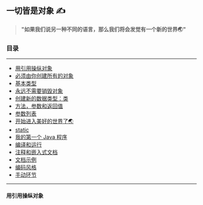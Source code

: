 一切皆是对象 ✍
---
> **"如果我们说另一种不同的语言，那么我们将会发觉有一个新的世界🌏"**

### 目录

---
- [用引用操纵对象](#a-namequote-hello-b)
- [必须由你创建所有的对象]()
- [基本类型]()
- [永远不需要销毁对象]()
- [创建新的数据类型：类]()
- [方法，参数和返回值]()
- [参数列表]()
- [开始进入美好的世界了🌏]()
- [static]()
- [我的第一个 Java 程序]()
- [编译和运行]()
- [注释和嵌入式文档]()
- [文档示例]()
- [编码风格]()
- [手动环节]()

--- 


#### <a name="quote">用引用操纵对象</b>

#### <a name=""> </b>

